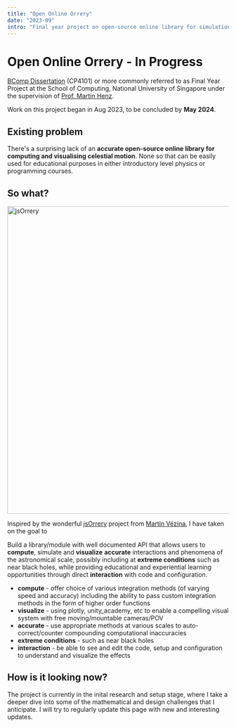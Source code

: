 ```yaml
---
title: "Open Online Orrery"
date: "2023-09"
intro: "Final year project on open-source online library for simulation of celestial motion"
---
```


# Open Online Orrery - In Progress

[BComp Dissertation](https://www.comp.nus.edu.sg/programmes/ug/project/fyp/) (CP4101) or more commonly referred to as Final Year Project at the School of Computing, National University of Singapore under the supervision of [Prof. Martin Henz](https://www.comp.nus.edu.sg/cs/people/henz/).

Work on this project began in Aug 2023, to be concluded by **May 2024**.

## Existing problem

There's a surprising lack of an **accurate open-source online library for computing and visualising celestial motion**. None so that can be easily used for educational purposes in either introductory level physics or programming courses.

## So what?

<img alt="jsOrrery" src="/images/jsOrrery.gif" width="700" />

Inspired by the wonderful [jsOrrery](https://mgvez.github.io/jsorrery/) project from [Martin Vézina](https://github.com/mgvez), I have taken on the goal to

Build a library/module with well documented API that allows users to **compute**, simulate and **visualize** **accurate** interactions and phenomena of the astronomical scale, possibly including at **extreme conditions** such as near black holes, while providing educational and experiential learning opportunities through direct **interaction** with code and configuration.

- **compute** - offer choice of various integration methods (of varying speed and accuracy) including the ability to pass custom integration methods in the form of higher order functions
- **visualize** - using plotly, unity_academy, etc to enable a compelling visual system with free moving/mountable cameras/POV
- **accurate** - use appropriate methods at various scales to auto-correct/counter compounding computational inaccuracies
- **extreme conditions** - such as near black holes
- **interaction** - be able to see and edit the code, setup and configuration to understand and visualize the effects

## How is it looking now?

The project is currently in the inital research and setup stage, where I take a deeper dive into some of the mathematical and design challenges that I anticipate. I will try to regularly update this page with new and interesting updates.
